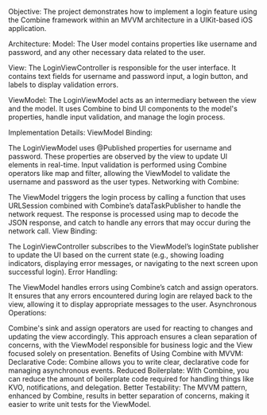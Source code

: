 Objective:
The project demonstrates how to implement a login feature using the Combine framework within an MVVM architecture in a UIKit-based iOS application.

Architecture:
Model: The User model contains properties like username and password, and any other necessary data related to the user.

View: The LoginViewController is responsible for the user interface. It contains text fields for username and password input, a login button, and labels to display validation errors.

ViewModel: The LoginViewModel acts as an intermediary between the view and the model. It uses Combine to bind UI components to the model's properties, handle input validation, and manage the login process.

Implementation Details:
ViewModel Binding:

The LoginViewModel uses @Published properties for username and password. These properties are observed by the view to update UI elements in real-time.
Input validation is performed using Combine operators like map and filter, allowing the ViewModel to validate the username and password as the user types.
Networking with Combine:

The ViewModel triggers the login process by calling a function that uses URLSession combined with Combine’s dataTaskPublisher to handle the network request.
The response is processed using map to decode the JSON response, and catch to handle any errors that may occur during the network call.
View Binding:

The LoginViewController subscribes to the ViewModel’s loginState publisher to update the UI based on the current state (e.g., showing loading indicators, displaying error messages, or navigating to the next screen upon successful login).
Error Handling:

The ViewModel handles errors using Combine’s catch and assign operators. It ensures that any errors encountered during login are relayed back to the view, allowing it to display appropriate messages to the user.
Asynchronous Operations:

Combine's sink and assign operators are used for reacting to changes and updating the view accordingly. This approach ensures a clean separation of concerns, with the ViewModel responsible for business logic and the View focused solely on presentation.
Benefits of Using Combine with MVVM:
Declarative Code: Combine allows you to write clear, declarative code for managing asynchronous events.
Reduced Boilerplate: With Combine, you can reduce the amount of boilerplate code required for handling things like KVO, notifications, and delegation.
Better Testability: The MVVM pattern, enhanced by Combine, results in better separation of concerns, making it easier to write unit tests for the ViewModel.
